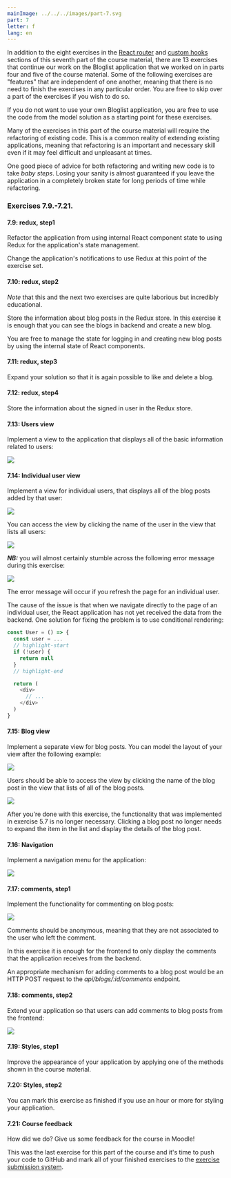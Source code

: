```yaml
---
mainImage: ../../../images/part-7.svg
part: 7
letter: f
lang: en
---
```


<div class="content">

In addition to the eight exercises in the [React router](/en/part7/react_router) and [custom hooks](en/part7/custom_hooks) sections of this seventh part of the course material, there are 13 exercises that continue our work on the Bloglist application that we worked on in parts four and five of the course material. Some of the following exercises are "features" that are independent of one another, meaning that there is no need to finish the exercises in any particular order. You are free to skip over a part of the exercises if you wish to do so.

If you do not want to use your own Bloglist application, you are free to use the code from the model solution as a starting point for these exercises.

Many of the exercises in this part of the course material will require the refactoring of existing code. This is a common reality of extending existing applications, meaning that refactoring is an important and necessary skill even if it may feel difficult and unpleasant at times.

One good piece of advice for both refactoring and writing new code is to take <i> baby steps</i>. Losing your sanity is almost guaranteed if you leave the application in a completely broken state for long periods of time while refactoring.

</div>

<div class="tasks">

### Exercises 7.9.-7.21.

#### 7.9: redux, step1

Refactor the application from using internal React component state to using Redux for the application's state management.

Change the application's notifications to use Redux at this point of the exercise set.

#### 7.10: redux, step2

_Note_ that this and the next two exercises are quite laborious but incredibly educational.

Store the information about blog posts in the Redux store. In this exercise it is enough that you can see the blogs in backend and create a new blog.

You are free to manage the state for logging in and creating new blog posts by using the internal state of React components.

#### 7.11: redux, step3

Expand your solution so that it is again possible to like and delete a blog.

#### 7.12: redux, step4

Store the information about the signed in user in the Redux store.

#### 7.13: Users view

Implement a view to the application that displays all of the basic information related to users:

![](../../images/7/41.png)

#### 7.14: Individual user view

Implement a view for individual users, that displays all of the blog posts added by that user:

![](../../images/7/44.png)

You can access the view by clicking the name of the user in the view that lists all users:

![](../../images/7/43.png)

<i>**NB:**</i> you will almost certainly stumble across the following error message during this exercise:

![](../../images/7/42ea.png)

The error message will occur if you refresh the page for an individual user.

The cause of the issue is that when we navigate directly to the page of an individual user, the React application has not yet received the data from the backend. One solution for fixing the problem is to use conditional rendering:

```js
const User = () => {
  const user = ...
  // highlight-start
  if (!user) {
    return null
  }
  // highlight-end

  return (
    <div>
      // ...
    </div>
  )
}
```

#### 7.15: Blog view

Implement a separate view for blog posts. You can model the layout of your view after the following example:

![](../../images/7/45.png)

Users should be able to access the view by clicking the name of the blog post in the view that lists of all of the blog posts.

![](../../images/7/46.png)

After you're done with this exercise, the functionality that was implemented in exercise 5.7 is no longer necessary. Clicking a blog post no longer needs to expand the item in the list and display the details of the blog post.

#### 7.16: Navigation

Implement a navigation menu for the application:

![](../../images/7/47.png)

#### 7.17: comments, step1

Implement the functionality for commenting on blog posts:

![](../../images/7/48.png)

Comments should be anonymous, meaning that they are not associated to the user who left the comment.

In this exercise it is enough for the frontend to only display the comments that the application receives from the backend.

An appropriate mechanism for adding comments to a blog post would be an HTTP POST request to the <i>api/blogs/:id/comments</i> endpoint.

#### 7.18: comments, step2

Extend your application so that users can add comments to blog posts from the frontend:

![](../../images/7/49.png)

#### 7.19: Styles, step1

Improve the appearance of your application by applying one of the methods shown in the course material.

#### 7.20: Styles, step2

You can mark this exercise as finished if you use an hour or more for styling your application.

#### 7.21: Course feedback

How did we do? Give us some feedback for the course in Moodle!

This was the last exercise for this part of the course and it's time to push your code to GitHub and mark all of your finished exercises to the [exercise submission system](https://studies.cs.helsinki.fi/stats/courses/fullstackopen).

</div>
